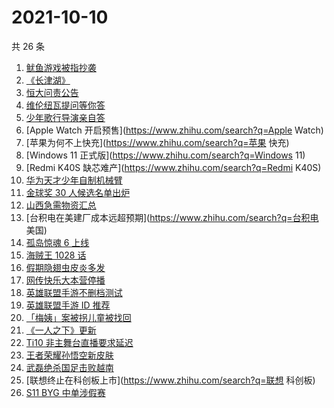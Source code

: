# 2021-10-10

共 26 条

<!-- BEGIN -->
<!-- 最后更新时间 Sun Oct 10 2021 14:15:03 GMT+0800 (China Standard Time) -->

1. [鱿鱼游戏被指抄袭](https://www.zhihu.com/search?q=鱿鱼游戏)
1. [《长津湖》](https://www.zhihu.com/search?q=长津湖)
1. [恒大问责公告](https://www.zhihu.com/search?q=恒大)
1. [维伦纽瓦提问等你答](https://www.zhihu.com/search?q=维伦纽瓦)
1. [少年歌行导演亲自答](https://www.zhihu.com/search?q=少年歌行)
1. [Apple Watch 开启预售](https://www.zhihu.com/search?q=Apple Watch)
1. [苹果为何不上快充](https://www.zhihu.com/search?q=苹果 快充)
1. [Windows 11 正式版](https://www.zhihu.com/search?q=Windows 11)
1. [Redmi K40S 缺芯难产](https://www.zhihu.com/search?q=Redmi K40S)
1. [华为天才少年自制机械臂](https://www.zhihu.com/search?q=稚晖)
1. [金球奖 30 人候选名单出炉](https://www.zhihu.com/search?q=金球奖)
1. [山西急需物资汇总](https://www.zhihu.com/search?q=山西)
1. [台积电在美建厂成本远超预期](https://www.zhihu.com/search?q=台积电 美国)
1. [孤岛惊魂 6 上线](https://www.zhihu.com/search?q=孤岛惊魂6)
1. [海贼王 1028 话](https://www.zhihu.com/search?q=海贼王)
1. [假期隐翅虫皮炎多发](https://www.zhihu.com/search?q=隐翅虫)
1. [网传快乐大本营停播](https://www.zhihu.com/search?q=快乐大本营)
1. [英雄联盟手游不删档测试](https://www.zhihu.com/search?q=英雄联盟手游)
1. [英雄联盟手游 ID 推荐](https://www.zhihu.com/search?q=英雄联盟手游id)
1. [「梅姨」案被拐儿童被找回](https://www.zhihu.com/search?q=梅姨)
1. [《一人之下》更新](https://www.zhihu.com/search?q=一人之下)
1. [Ti10 非主舞台直播要求延迟](https://www.zhihu.com/search?q=ti10直播)
1. [王者荣耀孙悟空新皮肤](https://www.zhihu.com/search?q=孙悟空皮肤)
1. [武磊绝杀国足击败越南](https://www.zhihu.com/search?q=中国男足)
1. [联想终止在科创板上市](https://www.zhihu.com/search?q=联想 科创板)
1. [S11 BYG 中单涉假赛](https://www.zhihu.com/search?q=byg)

<!-- END -->
